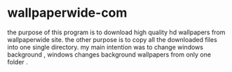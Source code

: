 # wallpaperwide-com
the purpose of this program is to download high quality hd wallpapers from wallpaperwide site.
the other purpose is to copy all the downloaded files into one single directory.
my main intention was to change windows background , windows changes background wallpapers from only one folder .
